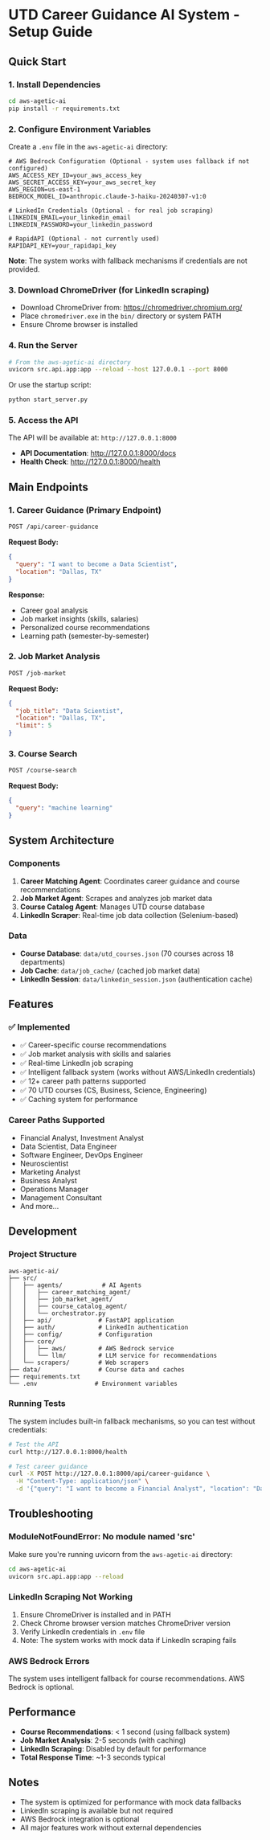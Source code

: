 # UTD Career Guidance AI System - Setup Guide

## Quick Start

### 1. Install Dependencies

```bash
cd aws-agetic-ai
pip install -r requirements.txt
```

### 2. Configure Environment Variables

Create a `.env` file in the `aws-agetic-ai` directory:

```env
# AWS Bedrock Configuration (Optional - system uses fallback if not configured)
AWS_ACCESS_KEY_ID=your_aws_access_key
AWS_SECRET_ACCESS_KEY=your_aws_secret_key
AWS_REGION=us-east-1
BEDROCK_MODEL_ID=anthropic.claude-3-haiku-20240307-v1:0

# LinkedIn Credentials (Optional - for real job scraping)
LINKEDIN_EMAIL=your_linkedin_email
LINKEDIN_PASSWORD=your_linkedin_password

# RapidAPI (Optional - not currently used)
RAPIDAPI_KEY=your_rapidapi_key
```

**Note**: The system works with fallback mechanisms if credentials are not provided.

### 3. Download ChromeDriver (for LinkedIn scraping)

- Download ChromeDriver from: https://chromedriver.chromium.org/
- Place `chromedriver.exe` in the `bin/` directory or system PATH
- Ensure Chrome browser is installed

### 4. Run the Server

```bash
# From the aws-agetic-ai directory
uvicorn src.api.app:app --reload --host 127.0.0.1 --port 8000
```

Or use the startup script:

```bash
python start_server.py
```

### 5. Access the API

The API will be available at: `http://127.0.0.1:8000`

- **API Documentation**: http://127.0.0.1:8000/docs
- **Health Check**: http://127.0.0.1:8000/health

## Main Endpoints

### 1. Career Guidance (Primary Endpoint)

```bash
POST /api/career-guidance
```

**Request Body:**
```json
{
  "query": "I want to become a Data Scientist",
  "location": "Dallas, TX"
}
```

**Response:**
- Career goal analysis
- Job market insights (skills, salaries)
- Personalized course recommendations
- Learning path (semester-by-semester)

### 2. Job Market Analysis

```bash
POST /job-market
```

**Request Body:**
```json
{
  "job_title": "Data Scientist",
  "location": "Dallas, TX",
  "limit": 5
}
```

### 3. Course Search

```bash
POST /course-search
```

**Request Body:**
```json
{
  "query": "machine learning"
}
```

## System Architecture

### Components

1. **Career Matching Agent**: Coordinates career guidance and course recommendations
2. **Job Market Agent**: Scrapes and analyzes job market data
3. **Course Catalog Agent**: Manages UTD course database
4. **LinkedIn Scraper**: Real-time job data collection (Selenium-based)

### Data

- **Course Database**: `data/utd_courses.json` (70 courses across 18 departments)
- **Job Cache**: `data/job_cache/` (cached job market data)
- **LinkedIn Session**: `data/linkedin_session.json` (authentication cache)

## Features

### ✅ Implemented

- ✅ Career-specific course recommendations
- ✅ Job market analysis with skills and salaries
- ✅ Real-time LinkedIn job scraping
- ✅ Intelligent fallback system (works without AWS/LinkedIn credentials)
- ✅ 12+ career path patterns supported
- ✅ 70 UTD courses (CS, Business, Science, Engineering)
- ✅ Caching system for performance

### Career Paths Supported

- Financial Analyst, Investment Analyst
- Data Scientist, Data Engineer
- Software Engineer, DevOps Engineer
- Neuroscientist
- Marketing Analyst
- Business Analyst
- Operations Manager
- Management Consultant
- And more...

## Development

### Project Structure

```
aws-agetic-ai/
├── src/
│   ├── agents/           # AI Agents
│   │   ├── career_matching_agent/
│   │   ├── job_market_agent/
│   │   ├── course_catalog_agent/
│   │   └── orchestrator.py
│   ├── api/             # FastAPI application
│   ├── auth/            # LinkedIn authentication
│   ├── config/          # Configuration
│   ├── core/           
│   │   ├── aws/         # AWS Bedrock service
│   │   └── llm/         # LLM service for recommendations
│   └── scrapers/        # Web scrapers
├── data/                # Course data and caches
├── requirements.txt
└── .env                # Environment variables
```

### Running Tests

The system includes built-in fallback mechanisms, so you can test without credentials:

```bash
# Test the API
curl http://127.0.0.1:8000/health

# Test career guidance
curl -X POST http://127.0.0.1:8000/api/career-guidance \
  -H "Content-Type: application/json" \
  -d '{"query": "I want to become a Financial Analyst", "location": "Dallas, TX"}'
```

## Troubleshooting

### ModuleNotFoundError: No module named 'src'

Make sure you're running uvicorn from the `aws-agetic-ai` directory:

```bash
cd aws-agetic-ai
uvicorn src.api.app:app --reload
```

### LinkedIn Scraping Not Working

1. Ensure ChromeDriver is installed and in PATH
2. Check Chrome browser version matches ChromeDriver version
3. Verify LinkedIn credentials in `.env` file
4. Note: The system works with mock data if LinkedIn scraping fails

### AWS Bedrock Errors

The system uses intelligent fallback for course recommendations. AWS Bedrock is optional.

## Performance

- **Course Recommendations**: < 1 second (using fallback system)
- **Job Market Analysis**: 2-5 seconds (with caching)
- **LinkedIn Scraping**: Disabled by default for performance
- **Total Response Time**: ~1-3 seconds typical

## Notes

- The system is optimized for performance with mock data fallbacks
- LinkedIn scraping is available but not required
- AWS Bedrock integration is optional
- All major features work without external dependencies

